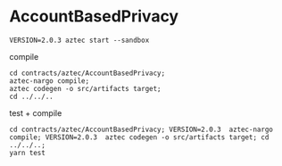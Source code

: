 # AccountBasedPrivacy


```shell
VERSION=2.0.3 aztec start --sandbox
```

compile
```shell
cd contracts/aztec/AccountBasedPrivacy;
aztec-nargo compile;
aztec codegen -o src/artifacts target;
cd ../../..
```

test + compile
```shell
cd contracts/aztec/AccountBasedPrivacy; VERSION=2.0.3  aztec-nargo compile; VERSION=2.0.3  aztec codegen -o src/artifacts target; cd ../../..; 
yarn test
```